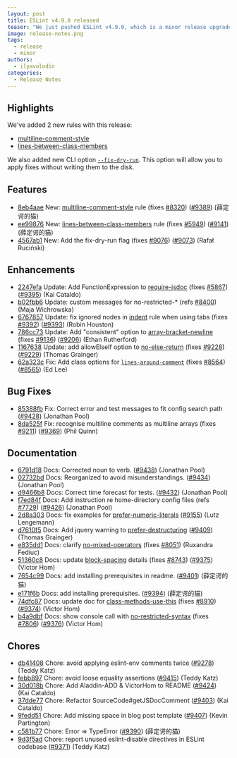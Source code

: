 ```yaml
---
layout: post
title: ESLint v4.9.0 released
teaser: "We just pushed ESLint v4.9.0, which is a minor release upgrade of ESLint. This release adds some new features and fixes several bugs found in the previous release."
image: release-notes.png
tags:
  - release
  - minor
authors:
  - ilyavolodin
categories:
  - Release Notes
---
```


## Highlights

We've added 2 new rules with this release:

* [multiline-comment-style](/docs/rules/multiline-comment-style)
* [lines-between-class-members](/docs/rules/lines-between-class-members)

We also added new CLI option [`--fix-dry-run`](/docs/user-guide/command-line-interface#--fix-dry-run). This option will allow you to apply fixes without writing them to the disk.

## Features


* [8eb4aae](https://github.com/eslint/eslint/commit/8eb4aae) New: [multiline-comment-style](/docs/rules/multiline-comment-style) rule (fixes [#8320](https://github.com/eslint/eslint/issues/8320)) ([#9389](https://github.com/eslint/eslint/issues/9389)) (薛定谔的猫)
* [ee99876](https://github.com/eslint/eslint/commit/ee99876) New: [lines-between-class-members](/docs/rules/lines-between-class-members) rule (fixes [#5949](https://github.com/eslint/eslint/issues/5949)) ([#9141](https://github.com/eslint/eslint/issues/9141)) (薛定谔的猫)
* [4567ab1](https://github.com/eslint/eslint/commit/4567ab1) New: Add the fix-dry-run flag (fixes [#9076](https://github.com/eslint/eslint/issues/9076)) ([#9073](https://github.com/eslint/eslint/issues/9073)) (Rafał Ruciński)




## Enhancements


* [2247efa](https://github.com/eslint/eslint/commit/2247efa) Update: Add FunctionExpression to [require-jsdoc](/docs/rules/require-jsdoc) (fixes [#5867](https://github.com/eslint/eslint/issues/5867)) ([#9395](https://github.com/eslint/eslint/issues/9395)) (Kai Cataldo)
* [b02fbb6](https://github.com/eslint/eslint/commit/b02fbb6) Update: custom messages for no-restricted-* (refs [#8400](https://github.com/eslint/eslint/issues/8400)) (Maja Wichrowska)
* [6767857](https://github.com/eslint/eslint/commit/6767857) Update: fix ignored nodes in [indent](/docs/rules/indent) rule when using tabs (fixes [#9392](https://github.com/eslint/eslint/issues/9392)) ([#9393](https://github.com/eslint/eslint/issues/9393)) (Robin Houston)
* [786cc73](https://github.com/eslint/eslint/commit/786cc73) Update: Add "consistent" option to [array-bracket-newline](/docs/rules/array-bracket-newline) (fixes [#9136](https://github.com/eslint/eslint/issues/9136)) ([#9206](https://github.com/eslint/eslint/issues/9206)) (Ethan Rutherford)
* [1167638](https://github.com/eslint/eslint/commit/1167638) Update: add allowElseIf option to [no-else-return](/docs/rules/no-else-return) (fixes [#9228](https://github.com/eslint/eslint/issues/9228)) ([#9229](https://github.com/eslint/eslint/issues/9229)) (Thomas Grainger)
* [62a323c](https://github.com/eslint/eslint/commit/62a323c) Fix: Add class options for [`lines-around-comment`](/docs/rules/lines-around-comment) (fixes [#8564](https://github.com/eslint/eslint/issues/8564)) ([#8565](https://github.com/eslint/eslint/issues/8565)) (Ed Lee)



## Bug Fixes


* [85388fb](https://github.com/eslint/eslint/commit/85388fb) Fix: Correct error and test messages to fit config search path ([#9428](https://github.com/eslint/eslint/issues/9428)) (Jonathan Pool)
* [8da525f](https://github.com/eslint/eslint/commit/8da525f) Fix: recognise multiline comments as multiline arrays (fixes [#9211](https://github.com/eslint/eslint/issues/9211)) ([#9369](https://github.com/eslint/eslint/issues/9369)) (Phil Quinn)




## Documentation


* [6791d18](https://github.com/eslint/eslint/commit/6791d18) Docs: Corrected noun to verb. ([#9438](https://github.com/eslint/eslint/issues/9438)) (Jonathan Pool)
* [02732bd](https://github.com/eslint/eslint/commit/02732bd) Docs: Reorganized to avoid misunderstandings. ([#9434](https://github.com/eslint/eslint/issues/9434)) (Jonathan Pool)
* [d9466b8](https://github.com/eslint/eslint/commit/d9466b8) Docs: Correct time forecast for tests. ([#9432](https://github.com/eslint/eslint/issues/9432)) (Jonathan Pool)
* [f7ed84f](https://github.com/eslint/eslint/commit/f7ed84f) Docs: Add instruction re home-directory config files (refs [#7729](https://github.com/eslint/eslint/issues/7729)) ([#9426](https://github.com/eslint/eslint/issues/9426)) (Jonathan Pool)
* [2d8a303](https://github.com/eslint/eslint/commit/2d8a303) Docs: fix examples for [prefer-numeric-literals](/docs/rules/prefer-numeric-literals) ([#9155](https://github.com/eslint/eslint/issues/9155)) (Lutz Lengemann)
* [d7610f5](https://github.com/eslint/eslint/commit/d7610f5) Docs: Add jquery warning to [prefer-destructuring](/docs/rules/prefer-destructuring) ([#9409](https://github.com/eslint/eslint/issues/9409)) (Thomas Grainger)
* [e835dd1](https://github.com/eslint/eslint/commit/e835dd1) Docs: clarify [no-mixed-operators](/docs/rules/no-mixed-operators) (fixes [#8051](https://github.com/eslint/eslint/issues/8051)) (Ruxandra Fediuc)
* [51360c8](https://github.com/eslint/eslint/commit/51360c8) Docs: update [block-spacing](/docs/rules/block-spacing) details (fixes [#8743](https://github.com/eslint/eslint/issues/8743)) ([#9375](https://github.com/eslint/eslint/issues/9375)) (Victor Hom)
* [7654c99](https://github.com/eslint/eslint/commit/7654c99) Docs: add installing prerequisites in readme. ([#9401](https://github.com/eslint/eslint/issues/9401)) (薛定谔的猫)
* [e171f6b](https://github.com/eslint/eslint/commit/e171f6b) Docs: add installing prerequisites. ([#9394](https://github.com/eslint/eslint/issues/9394)) (薛定谔的猫)
* [74dfc87](https://github.com/eslint/eslint/commit/74dfc87) Docs: update doc for [class-methods-use-this](/docs/rules/class-methods-use-this) (fixes [#8910](https://github.com/eslint/eslint/issues/8910)) ([#9374](https://github.com/eslint/eslint/issues/9374)) (Victor Hom)
* [b4a9dbf](https://github.com/eslint/eslint/commit/b4a9dbf) Docs: show console call with [no-restricted-syntax](/docs/rules/no-restricted-syntax) (fixes [#7806](https://github.com/eslint/eslint/issues/7806)) ([#9376](https://github.com/eslint/eslint/issues/9376)) (Victor Hom)








## Chores


* [db41408](https://github.com/eslint/eslint/commit/db41408) Chore: avoid applying eslint-env comments twice ([#9278](https://github.com/eslint/eslint/issues/9278)) (Teddy Katz)
* [febb897](https://github.com/eslint/eslint/commit/febb897) Chore: avoid loose equality assertions ([#9415](https://github.com/eslint/eslint/issues/9415)) (Teddy Katz)
* [30d018b](https://github.com/eslint/eslint/commit/30d018b) Chore: Add Aladdin-ADD & VictorHom to README ([#9424](https://github.com/eslint/eslint/issues/9424)) (Kai Cataldo)
* [37dde77](https://github.com/eslint/eslint/commit/37dde77) Chore: Refactor SourceCode#getJSDocComment ([#9403](https://github.com/eslint/eslint/issues/9403)) (Kai Cataldo)
* [9fedd51](https://github.com/eslint/eslint/commit/9fedd51) Chore: Add missing space in blog post template ([#9407](https://github.com/eslint/eslint/issues/9407)) (Kevin Partington)
* [c581b77](https://github.com/eslint/eslint/commit/c581b77) Chore: Error => TypeError ([#9390](https://github.com/eslint/eslint/issues/9390)) (薛定谔的猫)
* [9d3f5ad](https://github.com/eslint/eslint/commit/9d3f5ad) Chore: report unused eslint-disable directives in ESLint codebase ([#9371](https://github.com/eslint/eslint/issues/9371)) (Teddy Katz)
